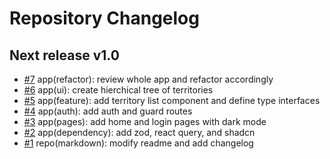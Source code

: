 # Repository Changelog

<!--
Changelog Format
- [#issue number](link to issue) {issue title}

NOTE: all lowercase and no ending punctuation marks
-->

## Next release v1.0

- [#7](https://github.com/cyril-deguzman/ntzwlt/issues/7) app(refactor): review whole app and refactor accordingly
- [#6](https://github.com/cyril-deguzman/ntzwlt/issues/6) app(ui): create hierchical tree of territories
- [#5](https://github.com/cyril-deguzman/ntzwlt/issues/5) app(feature): add territory list component and define type interfaces
- [#4](https://github.com/cyril-deguzman/ntzwlt/issues/4) app(auth): add auth and guard routes
- [#3](https://github.com/cyril-deguzman/ntzwlt/issues/3) app(pages): add home and login pages with dark mode
- [#2](https://github.com/cyril-deguzman/ntzwlt/issues/2) app(dependency): add zod, react query, and shadcn
- [#1](https://github.com/cyril-deguzman/ntzwlt/issues/1) repo(markdown): modify readme and add changelog
